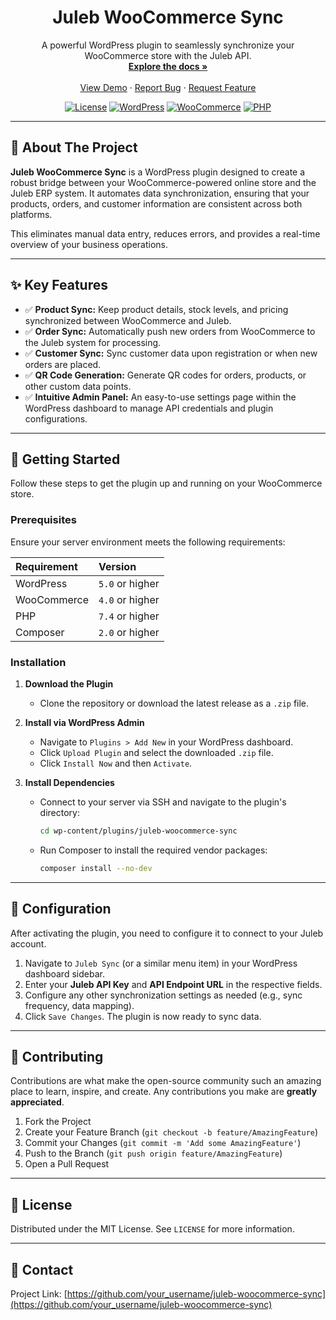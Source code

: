 <div align="center">
  <h1 align="center">Juleb WooCommerce Sync</h1>
  <p align="center">
    A powerful WordPress plugin to seamlessly synchronize your WooCommerce store with the Juleb API.
    <br />
    <a href="#"><strong>Explore the docs »</strong></a>
    <br />
    <br />
    <a href="#">View Demo</a>
    ·
    <a href="#">Report Bug</a>
    ·
    <a href="#">Request Feature</a>
  </p>
</div>

<!-- SHIELDS -->
<div align="center">
  <a href="LICENSE"><img src="https://img.shields.io/badge/License-MIT-blue.svg" alt="License"></a>
  <a href="https://www.wordpress.org"><img src="https://img.shields.io/badge/WordPress-^5.0-blue.svg" alt="WordPress"></a>
  <a href="https://www.woocommerce.com"><img src="https://img.shields.io/badge/WooCommerce-^4.0-lightgrey.svg" alt="WooCommerce"></a>
  <a href="https://www.php.net"><img src="https://img.shields.io/badge/PHP-^7.4-8892BF.svg" alt="PHP"></a>
</div>

---

## 📖 About The Project

**Juleb WooCommerce Sync** is a WordPress plugin designed to create a robust bridge between your WooCommerce-powered online store and the Juleb ERP system. It automates data synchronization, ensuring that your products, orders, and customer information are consistent across both platforms.

This eliminates manual data entry, reduces errors, and provides a real-time overview of your business operations.

---

## ✨ Key Features

- ✅ **Product Sync:** Keep product details, stock levels, and pricing synchronized between WooCommerce and Juleb.
- ✅ **Order Sync:** Automatically push new orders from WooCommerce to the Juleb system for processing.
- ✅ **Customer Sync:** Sync customer data upon registration or when new orders are placed.
- ✅ **QR Code Generation:** Generate QR codes for orders, products, or other custom data points.
- ✅ **Intuitive Admin Panel:** An easy-to-use settings page within the WordPress dashboard to manage API credentials and plugin configurations.

---

## 🚀 Getting Started

Follow these steps to get the plugin up and running on your WooCommerce store.

### Prerequisites

Ensure your server environment meets the following requirements:

| Requirement  | Version      |
| :----------- | :----------- |
| WordPress    | `5.0` or higher |
| WooCommerce  | `4.0` or higher |
| PHP          | `7.4` or higher |
| Composer     | `2.0` or higher |

### Installation

1.  **Download the Plugin**
    -   Clone the repository or download the latest release as a `.zip` file.

2.  **Install via WordPress Admin**
    -   Navigate to `Plugins > Add New` in your WordPress dashboard.
    -   Click `Upload Plugin` and select the downloaded `.zip` file.
    -   Click `Install Now` and then `Activate`.

3.  **Install Dependencies**
    -   Connect to your server via SSH and navigate to the plugin's directory:
        ```sh
        cd wp-content/plugins/juleb-woocommerce-sync
        ```
    -   Run Composer to install the required vendor packages:
        ```sh
        composer install --no-dev
        ```

---

## 🔧 Configuration

After activating the plugin, you need to configure it to connect to your Juleb account.

1.  Navigate to `Juleb Sync` (or a similar menu item) in your WordPress dashboard sidebar.
2.  Enter your **Juleb API Key** and **API Endpoint URL** in the respective fields.
3.  Configure any other synchronization settings as needed (e.g., sync frequency, data mapping).
4.  Click `Save Changes`. The plugin is now ready to sync data.

---

## 🤝 Contributing

Contributions are what make the open-source community such an amazing place to learn, inspire, and create. Any contributions you make are **greatly appreciated**.

1.  Fork the Project
2.  Create your Feature Branch (`git checkout -b feature/AmazingFeature`)
3.  Commit your Changes (`git commit -m 'Add some AmazingFeature'`)
4.  Push to the Branch (`git push origin feature/AmazingFeature`)
5.  Open a Pull Request

---

## 📄 License

Distributed under the MIT License. See `LICENSE` for more information.

---

## 📧 Contact

Project Link: [https://github.com/your_username/juleb-woocommerce-sync](https://github.com/your_username/juleb-woocommerce-sync)
